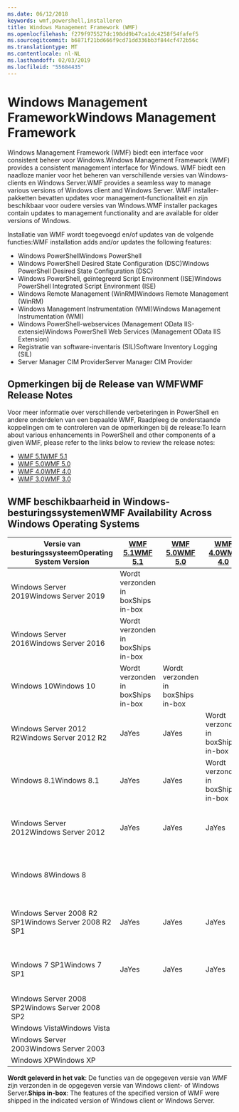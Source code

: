 ```yaml
---
ms.date: 06/12/2018
keywords: wmf,powershell,installeren
title: Windows Management Framework (WMF)
ms.openlocfilehash: f279f975527dc198dd9b47ca1dc4258f54fafef5
ms.sourcegitcommit: b6871f21bd666f9cd71dd336bb3f844cf472b56c
ms.translationtype: MT
ms.contentlocale: nl-NL
ms.lasthandoff: 02/03/2019
ms.locfileid: "55684435"
---
```

# <a name="windows-management-framework"></a><span data-ttu-id="1e459-103">Windows Management Framework</span><span class="sxs-lookup"><span data-stu-id="1e459-103">Windows Management Framework</span></span>

<span data-ttu-id="1e459-104">Windows Management Framework (WMF) biedt een interface voor consistent beheer voor Windows.</span><span class="sxs-lookup"><span data-stu-id="1e459-104">Windows Management Framework (WMF) provides a consistent management interface for Windows.</span></span> <span data-ttu-id="1e459-105">WMF biedt een naadloze manier voor het beheren van verschillende versies van Windows-clients en Windows Server.</span><span class="sxs-lookup"><span data-stu-id="1e459-105">WMF provides a seamless way to manage various versions of Windows client and Windows Server.</span></span> <span data-ttu-id="1e459-106">WMF installer-pakketten bevatten updates voor management-functionaliteit en zijn beschikbaar voor oudere versies van Windows.</span><span class="sxs-lookup"><span data-stu-id="1e459-106">WMF installer packages contain updates to management functionality and are available for older versions of Windows.</span></span>

<span data-ttu-id="1e459-107">Installatie van WMF wordt toegevoegd en/of updates van de volgende functies:</span><span class="sxs-lookup"><span data-stu-id="1e459-107">WMF installation adds and/or updates the following features:</span></span>

- <span data-ttu-id="1e459-108">Windows PowerShell</span><span class="sxs-lookup"><span data-stu-id="1e459-108">Windows PowerShell</span></span>
- <span data-ttu-id="1e459-109">Windows PowerShell Desired State Configuration (DSC)</span><span class="sxs-lookup"><span data-stu-id="1e459-109">Windows PowerShell Desired State Configuration (DSC)</span></span>
- <span data-ttu-id="1e459-110">Windows PowerShell, geïntegreerd Script Environment (ISE)</span><span class="sxs-lookup"><span data-stu-id="1e459-110">Windows PowerShell Integrated Script Environment (ISE)</span></span>
- <span data-ttu-id="1e459-111">Windows Remote Management (WinRM)</span><span class="sxs-lookup"><span data-stu-id="1e459-111">Windows Remote Management (WinRM)</span></span>
- <span data-ttu-id="1e459-112">Windows Management Instrumentation (WMI)</span><span class="sxs-lookup"><span data-stu-id="1e459-112">Windows Management Instrumentation (WMI)</span></span>
- <span data-ttu-id="1e459-113">Windows PowerShell-webservices (Management OData IIS-extensie)</span><span class="sxs-lookup"><span data-stu-id="1e459-113">Windows PowerShell Web Services (Management OData IIS Extension)</span></span>
- <span data-ttu-id="1e459-114">Registratie van software-inventaris (SIL)</span><span class="sxs-lookup"><span data-stu-id="1e459-114">Software Inventory Logging (SIL)</span></span>
- <span data-ttu-id="1e459-115">Server Manager CIM Provider</span><span class="sxs-lookup"><span data-stu-id="1e459-115">Server Manager CIM Provider</span></span>

## <a name="wmf-release-notes"></a><span data-ttu-id="1e459-116">Opmerkingen bij de Release van WMF</span><span class="sxs-lookup"><span data-stu-id="1e459-116">WMF Release Notes</span></span>

<span data-ttu-id="1e459-117">Voor meer informatie over verschillende verbeteringen in PowerShell en andere onderdelen van een bepaalde WMF, Raadpleeg de onderstaande koppelingen om te controleren van de opmerkingen bij de release:</span><span class="sxs-lookup"><span data-stu-id="1e459-117">To learn about various enhancements in PowerShell and other components of a given WMF, please refer to the links below to review the release notes:</span></span>

- [<span data-ttu-id="1e459-118">WMF 5.1</span><span class="sxs-lookup"><span data-stu-id="1e459-118">WMF 5.1</span></span>](5.1/release-notes.md)
- [<span data-ttu-id="1e459-119">WMF 5.0</span><span class="sxs-lookup"><span data-stu-id="1e459-119">WMF 5.0</span></span>](5.0/releasenotes.md)
- [<span data-ttu-id="1e459-120">WMF 4.0</span><span class="sxs-lookup"><span data-stu-id="1e459-120">WMF 4.0</span></span>](https://download.microsoft.com/download/3/D/6/3D61D262-8549-4769-A660-230B67E15B25/Windows%20Management%20Framework%204%200%20Release%20Notes.docx)
- [<span data-ttu-id="1e459-121">WMF 3.0</span><span class="sxs-lookup"><span data-stu-id="1e459-121">WMF 3.0</span></span>](https://download.microsoft.com/download/E/7/6/E76850B8-DA6E-4FF5-8CCE-A24FC513FD16/WMF%203%20Release%20Notes.docx)

## <a name="wmf-availability-across-windows-operating-systems"></a><span data-ttu-id="1e459-122">WMF beschikbaarheid in Windows-besturingssystemen</span><span class="sxs-lookup"><span data-stu-id="1e459-122">WMF Availability Across Windows Operating Systems</span></span>

|<span data-ttu-id="1e459-123">Versie van besturingssysteem</span><span class="sxs-lookup"><span data-stu-id="1e459-123">Operating System Version</span></span>  |<span data-ttu-id="1e459-124">[WMF 5.1][]</span><span class="sxs-lookup"><span data-stu-id="1e459-124">[WMF 5.1][]</span></span> |<span data-ttu-id="1e459-125">[WMF 5.0][]</span><span class="sxs-lookup"><span data-stu-id="1e459-125">[WMF 5.0][]</span></span> |<span data-ttu-id="1e459-126">[WMF 4.0][]</span><span class="sxs-lookup"><span data-stu-id="1e459-126">[WMF 4.0][]</span></span> |<span data-ttu-id="1e459-127">[WMF 3.0][]</span><span class="sxs-lookup"><span data-stu-id="1e459-127">[WMF 3.0][]</span></span>  |<span data-ttu-id="1e459-128">[WMF 2.0][]</span><span class="sxs-lookup"><span data-stu-id="1e459-128">[WMF 2.0][]</span></span> |
|--------------------------|------------|------------|------------|-------------|------------|
|<span data-ttu-id="1e459-129">Windows Server 2019</span><span class="sxs-lookup"><span data-stu-id="1e459-129">Windows Server 2019</span></span>       |<span data-ttu-id="1e459-130">Wordt verzonden in box</span><span class="sxs-lookup"><span data-stu-id="1e459-130">Ships in-box</span></span>|            |            |             |            |
|<span data-ttu-id="1e459-131">Windows Server 2016</span><span class="sxs-lookup"><span data-stu-id="1e459-131">Windows Server 2016</span></span>       |<span data-ttu-id="1e459-132">Wordt verzonden in box</span><span class="sxs-lookup"><span data-stu-id="1e459-132">Ships in-box</span></span>|            |            |             |            |
|<span data-ttu-id="1e459-133">Windows 10</span><span class="sxs-lookup"><span data-stu-id="1e459-133">Windows 10</span></span>                |<span data-ttu-id="1e459-134">Wordt verzonden in box</span><span class="sxs-lookup"><span data-stu-id="1e459-134">Ships in-box</span></span>|<span data-ttu-id="1e459-135">Wordt verzonden in box</span><span class="sxs-lookup"><span data-stu-id="1e459-135">Ships in-box</span></span>|            |             |            |
|<span data-ttu-id="1e459-136">Windows Server 2012 R2</span><span class="sxs-lookup"><span data-stu-id="1e459-136">Windows Server 2012 R2</span></span>    |<span data-ttu-id="1e459-137">Ja</span><span class="sxs-lookup"><span data-stu-id="1e459-137">Yes</span></span>         |<span data-ttu-id="1e459-138">Ja</span><span class="sxs-lookup"><span data-stu-id="1e459-138">Yes</span></span>         |<span data-ttu-id="1e459-139">Wordt verzonden in box</span><span class="sxs-lookup"><span data-stu-id="1e459-139">Ships in-box</span></span>|             |            |
|<span data-ttu-id="1e459-140">Windows 8.1</span><span class="sxs-lookup"><span data-stu-id="1e459-140">Windows 8.1</span></span>               |<span data-ttu-id="1e459-141">Ja</span><span class="sxs-lookup"><span data-stu-id="1e459-141">Yes</span></span>         |<span data-ttu-id="1e459-142">Ja</span><span class="sxs-lookup"><span data-stu-id="1e459-142">Yes</span></span>         |<span data-ttu-id="1e459-143">Wordt verzonden in box</span><span class="sxs-lookup"><span data-stu-id="1e459-143">Ships in-box</span></span>|             |            |
|<span data-ttu-id="1e459-144">Windows Server 2012</span><span class="sxs-lookup"><span data-stu-id="1e459-144">Windows Server 2012</span></span>       |<span data-ttu-id="1e459-145">Ja</span><span class="sxs-lookup"><span data-stu-id="1e459-145">Yes</span></span>         |<span data-ttu-id="1e459-146">Ja</span><span class="sxs-lookup"><span data-stu-id="1e459-146">Yes</span></span>         |<span data-ttu-id="1e459-147">Ja</span><span class="sxs-lookup"><span data-stu-id="1e459-147">Yes</span></span>         |<span data-ttu-id="1e459-148">Wordt verzonden in box</span><span class="sxs-lookup"><span data-stu-id="1e459-148">Ships in-box</span></span> |            |
|<span data-ttu-id="1e459-149">Windows 8</span><span class="sxs-lookup"><span data-stu-id="1e459-149">Windows 8</span></span>                 |            |            |            |<span data-ttu-id="1e459-150">Wordt verzonden in box</span><span class="sxs-lookup"><span data-stu-id="1e459-150">Ships in-box</span></span> |            |
|<span data-ttu-id="1e459-151">Windows Server 2008 R2 SP1</span><span class="sxs-lookup"><span data-stu-id="1e459-151">Windows Server 2008 R2 SP1</span></span>|<span data-ttu-id="1e459-152">Ja</span><span class="sxs-lookup"><span data-stu-id="1e459-152">Yes</span></span>         |<span data-ttu-id="1e459-153">Ja</span><span class="sxs-lookup"><span data-stu-id="1e459-153">Yes</span></span>         |<span data-ttu-id="1e459-154">Ja</span><span class="sxs-lookup"><span data-stu-id="1e459-154">Yes</span></span>         |<span data-ttu-id="1e459-155">Ja</span><span class="sxs-lookup"><span data-stu-id="1e459-155">Yes</span></span>          |<span data-ttu-id="1e459-156">Wordt verzonden in box</span><span class="sxs-lookup"><span data-stu-id="1e459-156">Ships in-box</span></span>|
|<span data-ttu-id="1e459-157">Windows 7 SP1</span><span class="sxs-lookup"><span data-stu-id="1e459-157">Windows 7 SP1</span></span>             |<span data-ttu-id="1e459-158">Ja</span><span class="sxs-lookup"><span data-stu-id="1e459-158">Yes</span></span>         |<span data-ttu-id="1e459-159">Ja</span><span class="sxs-lookup"><span data-stu-id="1e459-159">Yes</span></span>         |<span data-ttu-id="1e459-160">Ja</span><span class="sxs-lookup"><span data-stu-id="1e459-160">Yes</span></span>         |<span data-ttu-id="1e459-161">Ja</span><span class="sxs-lookup"><span data-stu-id="1e459-161">Yes</span></span>          |<span data-ttu-id="1e459-162">Wordt verzonden in box</span><span class="sxs-lookup"><span data-stu-id="1e459-162">Ships in-box</span></span>|
|<span data-ttu-id="1e459-163">Windows Server 2008 SP2</span><span class="sxs-lookup"><span data-stu-id="1e459-163">Windows Server 2008 SP2</span></span>   |            |            |            |<span data-ttu-id="1e459-164">Ja</span><span class="sxs-lookup"><span data-stu-id="1e459-164">Yes</span></span>          |<span data-ttu-id="1e459-165">Ja</span><span class="sxs-lookup"><span data-stu-id="1e459-165">Yes</span></span>         |
|<span data-ttu-id="1e459-166">Windows Vista</span><span class="sxs-lookup"><span data-stu-id="1e459-166">Windows Vista</span></span>             |            |            |            |             |<span data-ttu-id="1e459-167">Ja</span><span class="sxs-lookup"><span data-stu-id="1e459-167">Yes</span></span>         |
|<span data-ttu-id="1e459-168">Windows Server 2003</span><span class="sxs-lookup"><span data-stu-id="1e459-168">Windows Server 2003</span></span>       |            |            |            |             |<span data-ttu-id="1e459-169">Ja</span><span class="sxs-lookup"><span data-stu-id="1e459-169">Yes</span></span>         |
|<span data-ttu-id="1e459-170">Windows XP</span><span class="sxs-lookup"><span data-stu-id="1e459-170">Windows XP</span></span>                |            |            |            |<span data-ttu-id="1e459-171">Ja</span><span class="sxs-lookup"><span data-stu-id="1e459-171">Yes</span></span>          |            |

<span data-ttu-id="1e459-172">**Wordt geleverd in het vak**: De functies van de opgegeven versie van WMF zijn verzonden in de opgegeven versie van Windows client- of Windows Server.</span><span class="sxs-lookup"><span data-stu-id="1e459-172">**Ships in-box**: The features of the specified version of WMF were shipped in the indicated version of Windows client or Windows Server.</span></span>

[WMF 5.1]: https://aka.ms/wmf51download
[WMF 5.0]: https://aka.ms/wmf5download
[WMF 4.0]: https://aka.ms/wmf4download
[WMF 3.0]: https://aka.ms/wmf3download
[WMF 2.0]: https://aka.ms/wmf2download
